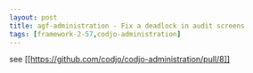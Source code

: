```yaml
---
layout: post
title: agf-administration - Fix a deadlock in audit screens
tags: [framework-2-57,codjo-administration]
---
```

see [[https://github.com/codjo/codjo-administration/pull/8]]